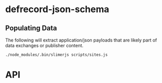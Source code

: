 # defrecord-json-schema

## Populating Data

The following will extract application/json payloads that are likely part of data exchanges or publisher content. 

    ./node_modules/.bin/slimerjs scripts/sites.js

# API

<!-- Generated by documentation.js. Update this documentation by updating the source code. -->
